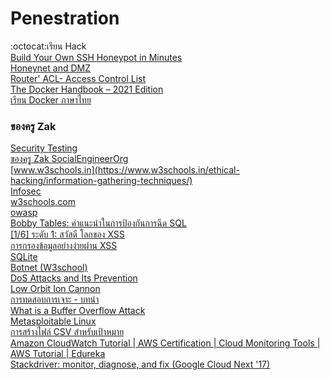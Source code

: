 # Penestration
:octocat:เรียน Hack<br>
[Build Your Own SSH Honeypot in Minutes](https://www.youtube.com/watch?v=WomC6LRAoyo)<br>
[Honeynet and DMZ](https://www.youtube.com/watch?v=FihkG72z7MQ)<br>
[Router' ACL- Access Control List](https://www.youtube.com/watch?v=f-hialQ7ar8)<br>
[The Docker Handbook – 2021 Edition](https://www.freecodecamp.org/news/the-docker-handbook/?fbclid=IwAR1CDZT9zGPV4rqTYdIAEJFs89amKdppMOM0f409T45B21AqP2mCKBD2lWs)<br>
[เรียน Docker ภาษาไทย](https://medium.com/@qqbybdrsun/docker-101-1b87bb995558)<br>
### ของครู Zak
[Security Testing](https://www.educba.com/security-testing/?fbclid=IwAR3W8_D2UgENHw1qaZVPT1wgDA7l7vIR9N7wGp1SasBRBhOzyxanrfFvD8I)<br>
[ของครุู Zak SocialEngineerOrg](https://www.youtube.com/c/SocialEngineerOrg/videos)<br>
[www.w3schools.in](https://www.w3schools.in/ethical-hacking/information-gathering-techniques/)<br>
[Infosec](https://resources.infosecinstitute.com/topic/what-is-enumeration/#gref)<br>
[w3schools.com](https://www.w3schools.com/sql/sql_injection.asp)<br>
[owasp](https://owasp.org/www-community/attacks/xss/)<br>
[Bobby Tables: คำแนะนำในการป้องกันการฉีด SQL](https://bobby-tables.com/python)<br>
[[1/6] ระดับ 1: สวัสดี โลกของ XSS](https://xss-game.appspot.com/level1)<br>
[การกรองข้อมูลอย่างง่ายผ่าน XSS](https://www.trustedsec.com/blog/simple-data-exfiltration-through-xss/?utm_campaign=Blog%20Posts&utm_content=166100905&utm_medium=social&utm_source=twitter&hss_channel=tw-403811306&fbclid=IwAR3Mx7LORx5EEx5GYdW3qvNrz3ZDMC8d6C5xyVjUGxkxthrCdfH1rUBpPzY)<br>
[SQLite](https://www.sqlite.org/fileformat.html)<br>
[Botnet (W3school)](https://www.w3schools.in/ethical-hacking/botnet/)<br>
[DoS Attacks and Its Prevention](https://www.w3schools.in/ethical-hacking/dos-attacks-and-its-prevention/)<br>
[Low Orbit Ion Cannon](https://en.wikipedia.org/wiki/Low_Orbit_Ion_Cannon)<br>
[การทดสอบการเจาะ - บทนำ](https://www.tutorialspoint.com/penetration_testing/penetration_testing_introduction.htm)<br>
[What is a Buffer Overflow Attack](https://www.imperva.com/learn/application-security/buffer-overflow/)<br>
[Metasploitable Linux](https://docs.rapid7.com/metasploit/metasploitable-2/)<br>
[การสร้างไฟล์ CSV สำหรับเป้าหมาย](https://docs.rapid7.com/metasploit/managing-target-lists/)<br>
[Amazon CloudWatch Tutorial | AWS Certification | Cloud Monitoring Tools | AWS Tutorial | Edureka](https://www.youtube.com/watch?v=__knpcBRLHg)<br>
[Stackdriver: monitor, diagnose, and fix (Google Cloud Next '17)](https://www.youtube.com/watch?v=U6weNkNmC7s)<br>
[]()<br>
[]()<br>
[]()<br>
[]()<br>
[]()<br>
[]()<br>
[]()<br>
